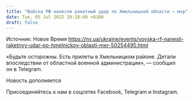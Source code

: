```yaml
---
title: "Войска РФ нанесли ракетный удар по Хмельницкой области – мэр"
date: Tue, 05 Jul 2022 20:28:40 +0300
draft: false
---
```

Источник: Новое Время https://nv.ua/ukraine/events/voyska-rf-nanesli-raketnyy-udar-po-hmelnickoy-oblasti-mer-50254495.html


«Будьте осторожны. Есть прилеты в Хмельницком районе. Детали впоследствии от областной военной администрации», — сообщил он в Telegram.

Новость дополняется

Присоединяйтесь к нам в соцсетях Facebook, Telegram и Instagram.
